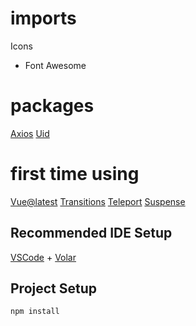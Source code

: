 # imports

Icons

- Font Awesome

# packages

[Axios](https://www.npmjs.com/package/axios)
[Uid](https://www.npmjs.com/package/uid)

# first time using

[Vue@latest](https://vuejs.org/guide/quick-start.html)
[Transitions](https://vuejs.org/guide/built-ins/transition.html)
[Teleport](https://vuejs.org/guide/)
[Suspense](https://vuejs.org/guide/built-ins/suspense.html)

## Recommended IDE Setup

[VSCode](https://code.visualstudio.com/) + [Volar](https://marketplace.visualstudio.com/items?itemName=Vue.volar)

## Project Setup

```sh
npm install
```
